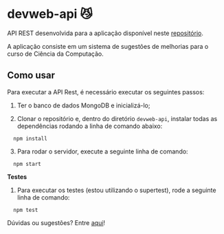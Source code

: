 # devweb-api :smirk_cat:
API REST desenvolvida para a aplicação disponível neste [repositório](https://github.com/hadrizia/devweb-front). 

A aplicação consiste em um sistema de sugestões de melhorias para o curso de Ciência da Computação.

## Como usar

Para executar a API Rest, é necessário executar os seguintes passos:

1. Ter o banco de dados MongoDB e inicializá-lo;

2. Clonar o repositório e, dentro do diretório `devweb-api`, instalar todas as dependências rodando a linha de comando abaixo: 

```
  npm install
```

3. Para rodar o servidor, execute a seguinte linha de comando:

```
  npm start
```

__Testes__

1. Para executar os testes (estou utilizando o supertest), rode a seguinte linha de comando:
```
  npm test
```

Dúvidas ou sugestões? Entre [aqui](https://github.com/hadrizia/devweb-api/issues/new)!
